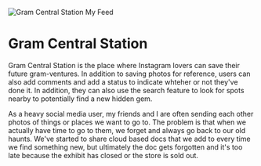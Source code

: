![Gram Central Station My Feed]('/readme-assets/GCS-feed-page.png')

# Gram Central Station ###

Gram Central Station is the place where Instagram lovers can save their future gram-ventures. In addition to saving photos for reference, users can also add comments and add a status to indicate whteher or not they've done it. In addition, they can also use the search feature to look for spots nearby to potentially find a new hidden gem.

As a heavy social media user, my friends and I are often sending each other photos of things or places we want to go to. The problem is that when we actually have time to go to them, we forget and always go back to our old haunts. We've started to share cloud based docs that we add to every time we find something new, but ultimately the doc gets forgotten and it's too late because the exhibit has closed or the store is sold out. 
